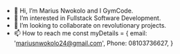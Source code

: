 - 👋 Hi, I’m Marius Nwokolo and I GymCode.
- 👀 I’m interested in Fullstack Software Development.
- 💞️ I’m looking to collaborate on revolutionary projects.
- 📫 How to reach me 
  const myDetails = {
             email: 'mariusnwokolo24@gmail.com',
             Phone: 08103736627,
              }

<!---
Goldmyn/GymCode is a ✨ special ✨ repository because its `README.md` (this file) appears on your GitHub profile.
You can click the Preview link to take a look at your changes.
--->
